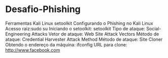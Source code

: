 # Desafio-Phishing
Ferramentas
Kali Linux
setoolkit
Configurando o Phishing no Kali Linux
Acesso raiz:sudo su
Iniciando o setoolkit: setoolkit
Tipo de ataque: Social-Engineering Attacks
Vetor de ataque: Web Site Attack Vectors
Método de ataque: Credential Harvester Attack Method
Método de ataque: Site Cloner
Obtendo o endereço da máquina: ifconfig
URL para clone: http://www.facebook.com
